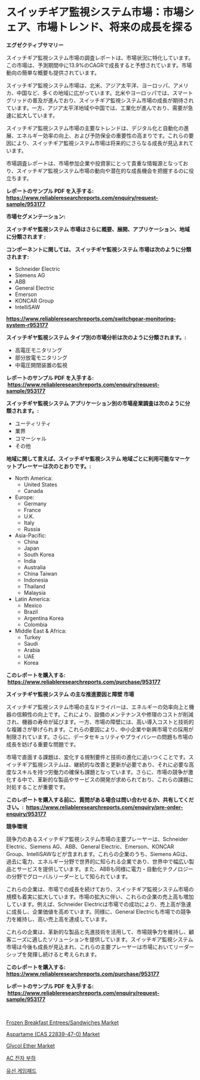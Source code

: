 <p><h1>スイッチギア監視システム市場：市場シェア、市場トレンド、将来の成長を探る</h1></p><p><strong>エグゼクティブサマリー</strong></p>
<p><p>スイッチギア監視システム市場の調査レポートは、市場状況に特化しています。この市場は、予測期間中に13.9%のCAGRで成長すると予想されています。市場動向の簡単な概要も提供されています。</p><p>スイッチギア監視システム市場は、北米、アジア太平洋、ヨーロッパ、アメリカ、中国など、多くの地域に広がっています。北米やヨーロッパでは、スマートグリッドの普及が進んでおり、スイッチギア監視システム市場の成長が期待されています。一方、アジア太平洋地域や中国では、工業化が進んでおり、需要が急速に拡大しています。</p><p>スイッチギア監視システム市場の主要なトレンドは、デジタル化と自動化の進展、エネルギー効率の向上、および予防保全の重要性の高まりです。これらの要因により、スイッチギア監視システム市場は将来的にさらなる成長が見込まれています。</p><p>市場調査レポートは、市場参加企業や投資家にとって貴重な情報源となっており、スイッチギア監視システム市場の動向や潜在的な成長機会を把握するのに役立ちます。</p></p>
<p><strong>レポートのサンプル PDF を入手する: <a href="https://www.reliableresearchreports.com/enquiry/request-sample/953177">https://www.reliableresearchreports.com/enquiry/request-sample/953177</a></strong></p>
<p><strong>市場セグメンテーション:</strong></p>
<p><strong> スイッチギヤ監視システム 市場はさらに概要、展開、アプリケーション、地域に分類されます :</strong></p>
<p><strong>コンポーネントに関しては、 スイッチギヤ監視システム 市場は次のように分類されます: &nbsp;</strong></p>
<p><ul><li>Schneider Electric</li><li>Siemens AG</li><li>ABB</li><li>General Electric</li><li>Emerson</li><li>KONCAR Group</li><li>IntelliSAW</li></ul></p>
<p><strong><a href="https://www.reliableresearchreports.com/switchgear-monitoring-system-r953177">https://www.reliableresearchreports.com/switchgear-monitoring-system-r953177</a></strong></p>
<p><strong> スイッチギヤ監視システム タイプ別の市場分析は次のように分類されます。:</strong></p>
<p><ul><li>高電圧モニタリング</li><li>部分放電モニタリング</li><li>中電圧開閉装置の監視</li></ul></p>
<p><strong>レポートのサンプル PDF を入手する: &nbsp;<a href="https://www.reliableresearchreports.com/enquiry/request-sample/953177">https://www.reliableresearchreports.com/enquiry/request-sample/953177</a></strong></p>
<p><strong> スイッチギヤ監視システム アプリケーション別の市場産業調査は次のように分類されます。:</strong></p>
<p><ul><li>ユーティリティ</li><li>業界</li><li>コマーシャル</li><li>その他</li></ul></p>
<p><strong>地域に関して言えば、スイッチギヤ監視システム 地域ごとに利用可能なマーケットプレーヤーは次のとおりです。:</strong></p>
<p><ul>
    <li>
        North America:
        <ul>
            <li>United States</li>
            <li>Canada</li>
        </ul>
    </li>
    <li>
        Europe:
        <ul>
            <li>Germany</li>
            <li>France</li>
            <li>U.K.</li>
            <li>Italy</li>
            <li>Russia</li>
        </ul>
    </li>
    <li>
        Asia-Pacific:
        <ul>
            <li>China</li>
            <li>Japan</li>
            <li>South Korea</li>
            <li>India</li>
            <li>Australia</li>
            <li>China Taiwan</li>
            <li>Indonesia</li>
            <li>Thailand</li>
            <li>Malaysia</li>
        </ul>
    </li>
    <li>
        Latin America:
        <ul>
            <li>Mexico</li>
            <li>Brazil</li>
            <li>Argentina Korea</li>
            <li>Colombia</li>
        </ul>
    </li>
    <li>
        Middle East & Africa:
        <ul>
            <li>Turkey</li>
            <li>Saudi</li>
            <li>Arabia</li>
            <li>UAE</li>
            <li>Korea</li>
        </ul>
    </li>
    </ul></p>
<p><strong>このレポートを購入する: &nbsp;<a href="https://www.reliableresearchreports.com/purchase/953177">https://www.reliableresearchreports.com/purchase/953177</a></strong></p>
<p><strong>スイッチギヤ監視システム の主な推進要因と障壁 市場</strong></p>
<p><p>スイッチギア監視システム市場の主なドライバーは、エネルギーの効率向上と機器の信頼性の向上です。これにより、設備のメンテナンスや修理のコストが削減され、機器の寿命が延びます。一方、市場の障壁には、高い導入コストと技術的な複雑さが挙げられます。これらの要因により、中小企業や新興市場での採用が制限されています。さらに、データセキュリティやプライバシーの問題も市場の成長を妨げる重要な問題です。</p><p>市場で直面する課題は、変化する規制要件と技術の進化に追いつくことです。スイッチギア監視システムは、継続的な改善と更新が必要であり、それに必要な高度なスキルを持つ労働力の確保も課題となっています。さらに、市場の競争が激化する中で、革新的な製品やサービスの開発が求められており、これらの課題に対処することが重要です。</p></p>
<p><strong>このレポートを購入する前に、質問がある場合は問い合わせるか、共有してください。:&nbsp; <a href="https://www.reliableresearchreports.com/enquiry/pre-order-enquiry/953177">https://www.reliableresearchreports.com/enquiry/pre-order-enquiry/953177</a></strong></p>
<p><strong>競争環境</strong></p>
<p><p>競争力のあるスイッチギア監視システム市場の主要プレーヤーは、Schneider Electric、Siemens AG、ABB、General Electric、Emerson、KONCAR Group、IntelliSAWなどが含まれます。これらの企業のうち、Siemens AGは、過去に電力、エネルギー分野で世界的に知られる企業であり、世界中で幅広い製品とサービスを提供しています。また、ABBも同様に電力・自動化テクノロジーの分野でグローバルリーダーとして知られています。</p><p>これらの企業は、市場での成長を続けており、スイッチギア監視システム市場の規模も着実に拡大しています。市場の拡大に伴い、これらの企業の売上高も増加しています。例えば、Schneider Electricは市場での成功により、売上高が急速に成長し、企業価値を高めています。同様に、General Electricも市場での競争力を維持し、高い売上高を達成しています。</p><p>これらの企業は、革新的な製品と先進技術を活用して、市場競争力を維持し、顧客ニーズに適したソリューションを提供しています。スイッチギア監視システム市場は今後も成長が見込まれ、これらの主要プレーヤーは市場においてリーダーシップを発揮し続けると考えられます。</p></p>
<p><strong>このレポートを購入する: &nbsp; <a href="https://www.reliableresearchreports.com/purchase/953177">https://www.reliableresearchreports.com/purchase/953177</a></strong></p>
<p><strong>レポートのサンプル PDF を入手する: &nbsp;<a href="https://www.reliableresearchreports.com/enquiry/request-sample/953177">https://www.reliableresearchreports.com/enquiry/request-sample/953177</a></strong><strong></strong></p>
<p>&nbsp;</p>
<p><p><a href="https://github.com/dringals/Market-Research-Report-List-3/blob/main/frozen-breakfast-entreessandwiches-market.md">Frozen Breakfast Entrees/Sandwiches Market</a></p><p><a href="https://github.com/mharielmesa/Market-Research-Report-List-2/blob/main/aspartame-cas-22839-47-0-market.md">Aspartame (CAS 22839-47-0) Market</a></p><p><a href="https://issuu.com/reportprime-2/docs/glycol-ether-market-size-2030.pptx">Glycol Ether Market</a></p><p><a href="https://github.com/vdhdwjyp90142/Market-Research-Report-List-1/blob/main/647137718187.md">AC 전자 부하</a></p><p><a href="https://github.com/OwenHamiytll568745/Market-Research-Report-List-1/blob/main/661450818188.md">유선 게임패드</a></p></p>